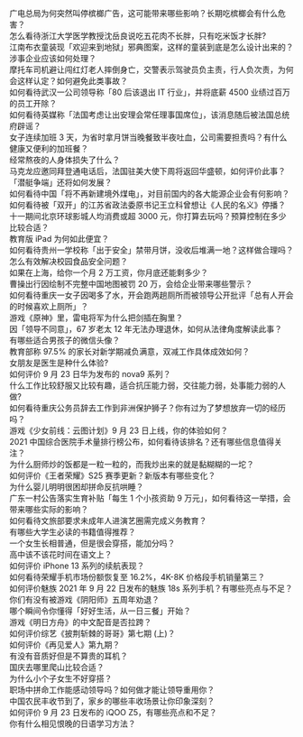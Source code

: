 广电总局为何突然叫停槟榔广告，这可能带来哪些影响？长期吃槟榔会有什么危害？  
怎么看待浙江大学医学教授沈岳良说吃五花肉不长胖，只有吃米饭才长胖?  
江南布衣童装现「欢迎来到地狱」邪典图案，这样的童装到底是怎么设计出来的？涉事企业应该如何处理？  
摩托车司机避让闯红灯老人摔倒身亡，交警表示驾驶员负主责，行人负次责，为何会这样认定？如何避免此类事故？  
如何看待武汉一公司领导称「80 后该退出 IT 行业」，并将底薪 4500 业绩过百万的员工开除？  
如何看待英媒称「法国考虑让出安理会常任理事国席位」，该消息随后被法国总统府辟谣？  
女子连续加班 3 天，为省时拿月饼当晚餐致半夜吐血，公司需要担责吗？有什么健康又便利的加班餐？  
经常熬夜的人身体损失了什么？  
马克龙应邀同拜登通电话后，法国驻美大使下周将返回华盛顿，如何评价此事？「潜艇争端」还将如何发展？  
如何看待中国「将不再新建境外煤电」，对目前国内的各大能源企业会有何影响？  
如何看待被「双开」的江苏省政法委原书记王立科曾想让《人民的名义》停播？  
十一期间北京环球影城人均消费或超 3000 元，你打算去玩吗？预算控制在多少比较合适？  
教育版 iPad 为何如此便宜？  
如何看待贵州一学校称「出于安全」禁带月饼，没收后堆满一地？这样做合理吗？怎么有效解决校园食品安全问题？  
如果在上海，给你一个月 2 万工资，你月底还能剩多少？  
曹操出行因绘制不完整中国地图被罚 20 万，会给企业带来哪些警示？  
如何看待重庆一女子因喝多了水，开会跑两趟厕所而被领导公开批评「总有人开会的时候喜欢上厕所」？  
游戏《原神》里，雷电将军为什么把剑插在胸里？  
因「领导不同意」，67 岁老太 12 年无法办理退休，如何从法律角度解读此事？  
有哪些适合男孩子的微信头像？  
教育部称 97.5% 的家长对新学期减负满意，双减工作具体成效如何？  
女朋友是医生是种什么体验?  
如何评价 9 月 23 日华为发布的 nova9 系列？  
什么工作比较舒服又比较有趣，适合抗压能力弱，交往能力弱，处事能力弱的人做?  
如何看待重庆公务员辞去工作到非洲保护狮子？你有过为了梦想放弃一切的经历吗？  
游戏《少女前线：云图计划》9 月 23 日上线，你的体验如何？  
2021 中国综合医院手术量排行榜公布，如何看待该排名？还有哪些信息值得关注？  
为什么厨师炒的饭都是一粒一粒的，而我炒出来的就是黏糊糊的一坨？  
如何评价《王者荣耀》S25 赛季更新？新版本有哪些变化？  
为什么婴儿明明很困却拼命反抗哄睡？  
广东一村公告落实生育补贴「每生 1 个小孩资助 9 万元」，如何看待这一举措，会带来哪些实际的影响？  
如何看待文旅部要求未成年人进演艺圈需完成义务教育？  
有哪些大学生必读的书籍值得推荐？  
一个女生长相普通，但是很会穿搭，能加分吗？  
高中该不该花时间在语文上？  
如何评价 iPhone 13 系列的续航表现？  
如何看待荣耀手机市场份额恢复至 16.2%，4K-8K 价格段手机销量第三？  
如何评价魅族 2021 年 9 月 22 日发布的魅族 18s 系列手机？有哪些亮点与不足？  
你们有没有被游戏《阴阳师》五周年劝退？  
哪个瞬间令你懂得「好好生活，从一日三餐」开始？  
游戏《明日方舟》的中文配音是否拉跨？  
如何评价综艺《披荆斩棘的哥哥》第七期 (上)？  
如何评价《再见爱人》第九期？  
有没有音质好但是不算贵的耳机？  
国庆去哪里爬山比较合适？  
为什么小个子女生不好穿搭？  
职场中拼命工作能感动领导吗？如何做才能让领导重用你？  
中国农民丰收节到了，家乡的哪些丰收场景让你印象深刻？  
如何评价 9 月 23 日发布的 iQOO Z5，有哪些亮点和不足？  
你有什么相见恨晚的日语学习方法？  
